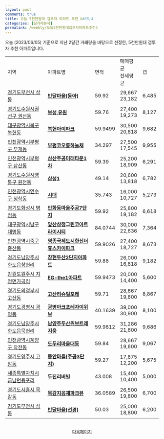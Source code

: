 ```yaml
---
layout: post
comments: true
title: 오늘 5천만원대 갭투자 아파트 추천 &#35;4
categories: [실거래분석]
permalink: /weekly/오늘5천만원대갭투자아파트추천4
---
```


오늘 (2023/06/05) 기준으로 지난 2달간 거래량을 바탕으로 선정한,
5천만원대 갭투자 추천 아파트입니다.

<table class="sortable">
  <tr>
    <td>지역</td>
    <td>아파트명</td>
    <td>면적</td>
    <td>매매평균<br>전세평균</td>
    <td>갭</td>
  </tr>

  <tr class="item">
    <td><a href="/apt/경기도부천시상동">경기도부천시 상동</a></td>
    <td style="font-weight: bold;"><a href="/apt/경기도부천시상동반달마을(동아)">반달마을(동아)</a></td>
    <td>59.92</td>
    <td>29,667<br>23,182</td>
    <td>6,485</td>
  </tr>

  <tr class="item">
    <td><a href="/apt/경기도수원시권선구권선동">경기도수원시권선구 권선동</a></td>
    <td style="font-weight: bold;"><a href="/apt/경기도수원시권선구권선동보성,유원">보성,유원</a></td>
    <td>59.76</td>
    <td>27,400<br>19,273</td>
    <td>8,127</td>
  </tr>

  <tr class="item">
    <td><a href="/apt/대구광역시북구복현동">대구광역시북구 복현동</a></td>
    <td style="font-weight: bold;"><a href="/apt/대구광역시북구복현동복현아이파크">복현아이파크</a></td>
    <td>59.9499</td>
    <td>30,500<br>20,818</td>
    <td>9,682</td>
  </tr>

  <tr class="item">
    <td><a href="/apt/인천광역시부평구부개동">인천광역시부평구 부개동</a></td>
    <td style="font-weight: bold;"><a href="/apt/인천광역시부평구부개동부평코오롱하늘채">부평코오롱하늘채</a></td>
    <td>34.297</td>
    <td>27,500<br>17,545</td>
    <td>9,955</td>
  </tr>

  <tr class="item">
    <td><a href="/apt/인천광역시부평구삼산동">인천광역시부평구 삼산동</a></td>
    <td style="font-weight: bold;"><a href="/apt/인천광역시부평구삼산동삼산주공미래타운1차">삼산주공미래타운1차</a></td>
    <td>59.39</td>
    <td>25,200<br>18,909</td>
    <td>6,291</td>
  </tr>

  <tr class="item">
    <td><a href="/apt/경기도수원시영통구원천동">경기도수원시영통구 원천동</a></td>
    <td style="font-weight: bold;"><a href="/apt/경기도수원시영통구원천동삼성1">삼성1</a></td>
    <td>49.14</td>
    <td>20,600<br>13,818</td>
    <td>6,782</td>
  </tr>

  <tr class="item">
    <td><a href="/apt/인천광역시연수구청학동">인천광역시연수구 청학동</a></td>
    <td style="font-weight: bold;"><a href="/apt/인천광역시연수구청학동시대">시대</a></td>
    <td>35.743</td>
    <td>16,000<br>10,727</td>
    <td>5,273</td>
  </tr>

  <tr class="item">
    <td><a href="/apt/경기도화성시병점동">경기도화성시 병점동</a></td>
    <td style="font-weight: bold;"><a href="/apt/경기도화성시병점동안화동마을주공7단지">안화동마을주공7단지</a></td>
    <td>59.92</td>
    <td>25,800<br>19,182</td>
    <td>6,618</td>
  </tr>

  <tr class="item">
    <td><a href="/apt/대구광역시남구대명동">대구광역시남구 대명동</a></td>
    <td style="font-weight: bold;"><a href="/apt/대구광역시남구대명동앞산삼정그린코아트라이시티">앞산삼정그린코아트라이시티</a></td>
    <td>84.0744</td>
    <td>30,000<br>22,636</td>
    <td>7,364</td>
  </tr>

  <tr class="item">
    <td><a href="/apt/인천광역시중구중산동">인천광역시중구 중산동</a></td>
    <td style="font-weight: bold;"><a href="/apt/인천광역시중구중산동영종국제도시한신더휴스카이파크">영종국제도시한신더휴스카이파크</a></td>
    <td>59.9026</td>
    <td>27,400<br>18,727</td>
    <td>8,673</td>
  </tr>

  <tr class="item">
    <td><a href="/apt/경기도남양주시화도읍창현리">경기도남양주시 화도읍창현리</a></td>
    <td style="font-weight: bold;"><a href="/apt/경기도남양주시화도읍창현리창현두산2단지아파트">창현두산2단지아파트</a></td>
    <td>59.88</td>
    <td>26,000<br>16,818</td>
    <td>9,182</td>
  </tr>

  <tr class="item">
    <td><a href="/apt/강원도원주시지정면가곡리">강원도원주시 지정면가곡리</a></td>
    <td style="font-weight: bold;"><a href="/apt/강원도원주시지정면가곡리EG-the1아파트">EG-the1아파트</a></td>
    <td>59.9473</td>
    <td>20,000<br>14,400</td>
    <td>5,600</td>
  </tr>

  <tr class="item">
    <td><a href="/apt/경기도의정부시고산동">경기도의정부시 고산동</a></td>
    <td style="font-weight: bold;"><a href="/apt/경기도의정부시고산동고산리슈빌포레">고산리슈빌포레</a></td>
    <td>59.71</td>
    <td>28,667<br>19,800</td>
    <td>8,867</td>
  </tr>

  <tr class="item">
    <td><a href="/apt/경기도광명시광명동">경기도광명시 광명동</a></td>
    <td style="font-weight: bold;"><a href="/apt/경기도광명시광명동광명아크포레자이위브">광명아크포레자이위브</a></td>
    <td>40.1639</td>
    <td>39,000<br>30,900</td>
    <td>8,100</td>
  </tr>

  <tr class="item">
    <td><a href="/apt/경기도남양주시화도읍묵현리">경기도남양주시 화도읍묵현리</a></td>
    <td style="font-weight: bold;"><a href="/apt/경기도남양주시화도읍묵현리남양주두산위브트레지움">남양주두산위브트레지움</a></td>
    <td>59.9812</td>
    <td>31,286<br>21,600</td>
    <td>9,686</td>
  </tr>

  <tr class="item">
    <td><a href="/apt/인천광역시계양구작전동">인천광역시계양구 작전동</a></td>
    <td style="font-weight: bold;"><a href="/apt/인천광역시계양구작전동도두리마을대동">도두리마을대동</a></td>
    <td>59.84</td>
    <td>28,667<br>19,600</td>
    <td>9,067</td>
  </tr>

  <tr class="item">
    <td><a href="/apt/경기도양주시고암동">경기도양주시 고암동</a></td>
    <td style="font-weight: bold;"><a href="/apt/경기도양주시고암동동안마을(주공3단지)">동안마을(주공3단지)</a></td>
    <td>59.27</td>
    <td>17,875<br>12,200</td>
    <td>5,675</td>
  </tr>

  <tr class="item">
    <td><a href="/apt/세종특별자치시금남면용포리">세종특별자치시 금남면용포리</a></td>
    <td style="font-weight: bold;"><a href="/apt/세종특별자치시금남면용포리두진리버빌">두진리버빌</a></td>
    <td>43.008</td>
    <td>15,400<br>10,400</td>
    <td>5,000</td>
  </tr>

  <tr class="item">
    <td><a href="/apt/경기도시흥시목감동">경기도시흥시 목감동</a></td>
    <td style="font-weight: bold;"><a href="/apt/경기도시흥시목감동목감지음재파크뷰">목감지음재파크뷰</a></td>
    <td>36.0589</td>
    <td>26,500<br>19,800</td>
    <td>6,700</td>
  </tr>

  <tr class="item">
    <td><a href="/apt/경기도부천시상동">경기도부천시 상동</a></td>
    <td style="font-weight: bold;"><a href="/apt/경기도부천시상동반달마을(선경)">반달마을(선경)</a></td>
    <td>50.03</td>
    <td>25,000<br>18,800</td>
    <td>6,200</td>
  </tr>

  <tr>
      <script async src="https://pagead2.googlesyndication.com/pagead/js/adsbygoogle.js?client=ca-pub-3485438051770037"
          crossorigin="anonymous"></script>
      <ins class="adsbygoogle"
          style="display:block"
          data-ad-format="fluid"
          data-ad-layout-key="-fb+5w+4e-db+86"
          data-ad-client="ca-pub-3485438051770037"
          data-ad-slot="1827090281"></ins>
      <script>
          (adsbygoogle = window.adsbygoogle || []).push({});
      </script>
  </tr>

</table>
<br>
<center><a href="/weekly/오늘5천만원대갭투자아파트추천5">다음페이지</a></center>
<br><br>
